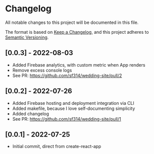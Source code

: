 # Changelog

All notable changes to this project will be documented in this file.

The format is based on [Keep a Changelog](https://keepachangelog.com/en/1.0.0/),
and this project adheres to [Semantic Versioning](https://semver.org/spec/v2.0.0.html).

## [0.0.3] - 2022-08-03
- Added Firebase analytics, with custom metric when App renders
- Remove excess console logs
- See PR: https://github.com/sf314/wedding-site/pull/2

## [0.0.2] - 2022-07-26
- Added Firebase hosting and deployment integration via CLI
- Added makefile, because I love self-documenting simplicity
- Added changelog
- See PR: https://github.com/sf314/wedding-site/pull/1

## [0.0.1] - 2022-07-25
- Initial commit, direct from create-react-app
